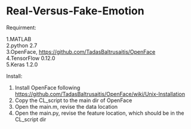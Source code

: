 # Real-Versus-Fake-Emotion

Requirment:  
  
1.MATLAB  
2.python 2.7  
3.OpenFace, https://github.com/TadasBaltrusaitis/OpenFace  
4.TensorFlow 0.12.0  
5.Keras 1.2.0  

Install:  
1. Install OpenFace following https://github.com/TadasBaltrusaitis/OpenFace/wiki/Unix-Installation  
2. Copy the CL_script to the main dir of OpenFace  
3. Open the main.m, revise the data location  
4. Open the main.py, revise the feature location, which should be in the CL_script dir
